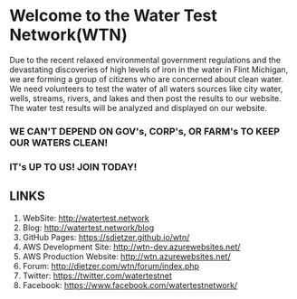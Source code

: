 # Welcome to the Water Test Network(WTN)
Due to the recent relaxed environmental government regulations and the devastating discoveries of high levels of iron in the water in Flint Michigan, we are forming a group of citizens who are concerned about clean water.  We need volunteers to test the water of all waters sources like city water, wells, streams, rivers, and lakes and then post the results to our website.  The water test results will be analyzed and displayed on our website.

### WE CAN'T DEPEND ON GOV's, CORP's, OR FARM's TO KEEP OUR WATERS CLEAN!  
### IT's UP TO US! JOIN TODAY!

## LINKS
1. WebSite: http://watertest.network
2. Blog: http://watertest.network/blog
3. GitHub Pages: https://sdietzer.github.io/wtn/
4. AWS Development Site: http://wtn-dev.azurewebsites.net/
5. AWS Production Website: http://wtn.azurewebsites.net/
6. Forum: http://dietzer.com/wtn/forum/index.php
7. Twitter: https://twitter.com/watertestnet
8. Facebook: https://www.facebook.com/watertestnetwork/ 



